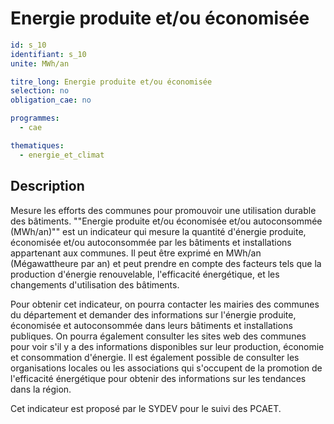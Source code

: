 # Energie produite et/ou économisée

```yaml
id: s_10
identifiant: s_10
unite: MWh/an

titre_long: Energie produite et/ou économisée
selection: no
obligation_cae: no

programmes:
  - cae

thematiques:
  - energie_et_climat
```
## Description
Mesure les efforts des communes pour promouvoir une utilisation durable des bâtiments. ""Energie produite et/ou économisée et/ou autoconsommée (MWh/an)"" est un indicateur qui mesure la quantité d'énergie produite, économisée et/ou autoconsommée par les bâtiments et installations appartenant aux communes. Il peut être exprimé en MWh/an (Mégawattheure par an) et peut prendre en compte des facteurs tels que la production d'énergie renouvelable, l'efficacité énergétique, et les changements d'utilisation des bâtiments.

Pour obtenir cet indicateur, on pourra contacter les mairies des communes du département et demander des informations sur l'énergie produite, économisée et autoconsommée dans leurs bâtiments et installations publiques. On pourra également consulter les sites web des communes pour voir s'il y a des informations disponibles sur leur production, économie et consommation d'énergie. Il est également possible de consulter les organisations locales ou les associations qui s'occupent de la promotion de l'efficacité énergétique pour obtenir des informations sur les tendances dans la région.

Cet indicateur est proposé par le SYDEV pour le suivi des PCAET.
